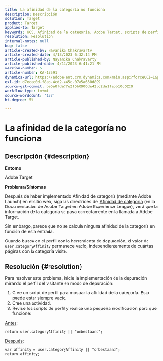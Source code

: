 ```yaml
---
title: La afinidad de la categoría no funciona
description: Descripción
solution: Target
product: Target
applies-to: Target
keywords: KCS, Afinidad de la categoría, Adobe Target, scripts de perfil, user.categoryAffinity
resolution: Resolution
internal-notes: null
bug: false
article-created-by: Nayanika Chakravarty
article-created-date: 4/13/2023 6:32:14 PM
article-published-by: Nayanika Chakravarty
article-published-date: 4/13/2023 6:41:21 PM
version-number: 5
article-number: KA-15591
dynamics-url: https://adobe-ent.crm.dynamics.com/main.aspx?forceUCI=1&pagetype=entityrecord&etn=knowledgearticle&id=adf3bd7f-29da-ed11-a7c7-6045bd0067ea
exl-id: d7ecec0d-f8ab-4cd2-a45c-07a5a630d899
source-git-commit: ba6a8fda77e2f5b0808de42cc2da1febb10c0228
workflow-type: tm+mt
source-wordcount: '157'
ht-degree: 5%

---
```


# La afinidad de la categoría no funciona

## Descripción {#description}


<b>Entorno</b>

Adobe Target

<b>Problema/Síntomas</b>

Después de haber implementado Afinidad de categoría (mediante Adobe Launch) en el sitio web, siga las directrices del [Afinidad de categoría](https://experienceleague.adobe.com/docs/target/using/audiences/visitor-profiles/category-affinity.html?lang=en) (en la Documentación de Adobe Target en Adobe Experience League), verá que la información de la categoría se pasa correctamente en la llamada a Adobe Target.

Sin embargo, parece que no se calcula ninguna afinidad de la categoría en función de esta entrada.

Cuando busca en el perfil con la herramienta de depuración, el valor de `user.categoryAffinity` permanece vacío, independientemente de cuántas páginas con la categoría visite.


## Resolución {#resolution}


Para resolver este problema, inicie la implementación de la depuración mirando el perfil del visitante en modo de depuración:

1. Cree un script de perfil para mostrar la afinidad de la categoría. Esto puede estar siempre vacío.
2. Cree una actividad.
3. Revise los scripts de perfil y realice una pequeña modificación para que funcione:


<u>Antes</u>:


```
return user.categoryAffinity || "onbestaand";
```


<u>Después</u>:


```
var affinity = user.categoryAffinity || "onbestaand";
return affinity;
```
